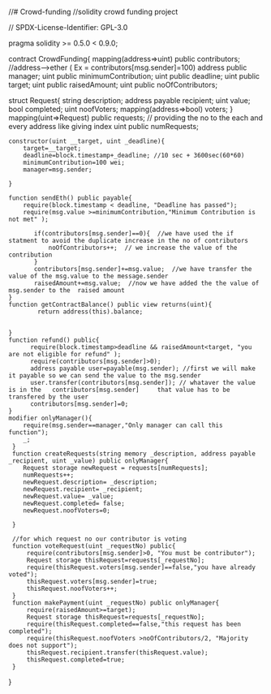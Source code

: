 //# Crowd-funding
//solidity crowd funding project

// SPDX-License-Identifier: GPL-3.0

pragma solidity >= 0.5.0 < 0.9.0;

contract CrowdFunding{
    mapping(address=>uint) public contributors;  //address-->ether  (  Ex = contributors[msg.sender]=100)
    address public manager;
    uint public minimumContribution;
    uint public deadline;
    uint public target;
    uint public raisedAmount;
    uint public noOfContributors;

   struct Request{
        string description;
        address payable recipient;
        uint value;
        bool completed;
        uint noofVoters;
        mapping(address=>bool) voters;
   }
    mapping(uint=>Request) public requests;  // providing the no to the each and every address like giving index
    uint public numRequests;  

    constructor(uint __target, uint _deadline){
        target=__target;
        deadline=block.timestamp+_deadline; //10 sec + 3600sec(60*60)
        minimumContribution=100 wei;
        manager=msg.sender;

    }  

    function sendEth() public payable{
        require(block.timestamp < deadline, "Deadline has passed");
        require(msg.value >=minimumContribution,"Minimum Contribution is not met" );

           if(contributors[msg.sender]==0){  //we have used the if statment to avoid the duplicate increase in the no of contributors
               noOfContributors++;  // we increase the value of the contribution
           }        
           contributors[msg.sender]+=msg.value;  //we have transfer the value of the msg.value to the message.sender
           raisedAmount+=msg.value;  //now we have added the the value of msg.sender to the  raised amount
    }
    function getContractBalance() public view returns(uint){
            return address(this).balance;


    }
    function refund() public{
          require(block.timestamp>deadline && raisedAmount<target, "you are not eligible for refund" );
          require(contributors[msg.sender]>0);
          address payable user=payable(msg.sender); //first we will make it payable so we can send the value to the msg.sender
          user.transfer(contributors[msg.sender]); // whataver the value is in the   contributors[msg.sender]     that value has to be transfered by the user
          contributors[msg.sender]=0; 
    }
    modifier onlyManager(){
        require(msg.sender==manager,"Only manager can call this function");
        _;
     }
     function createRequests(string memory _description, address payable _recipient, uint _value) public onlyManager{
        Request storage newRequest = requests[numRequests]; 
        numRequests++;
        newRequest.description= _description;
        newRequest.recipient= _recipient;
        newRequest.value= _value;
        newRequest.completed= false;
        newRequest.noofVoters=0;

     }

     //for which request no our contributor is voting
     function voteRequest(uint _requestNo) public{
         require(contributors[msg.sender]>0, "You must be contributor");
         Request storage thisRequest=requests[_requestNo];
         require(thisRequest.voters[msg.sender]==false,"you have already voted");
         thisRequest.voters[msg.sender]=true;
         thisRequest.noofVoters++;
     }
     function makePayment(uint _requestNo) public onlyManager{
         require(raisedAmount>=target);
         Request storage thisRequest=requests[_requestNo];
         require(thisRequest.completed==false,"this request has been completed");
         require(thisRequest.noofVoters >noOfContributors/2, "Majority does not support");
         thisRequest.recipient.transfer(thisRequest.value);
         thisRequest.completed=true;
     }
 
}


